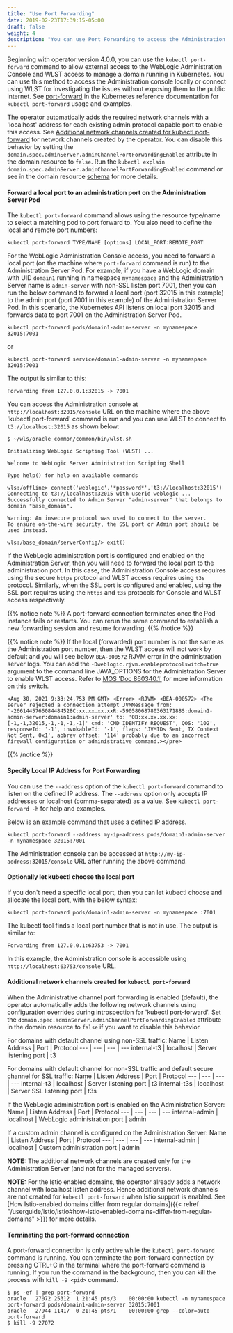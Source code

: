 ```yaml
---
title: "Use Port Forwarding"
date: 2019-02-23T17:39:15-05:00
draft: false
weight: 4
description: "You can use Port Forwarding to access the Administration console and WLST."
---
```



Beginning with operator version 4.0.0, you can use the `kubectl port-forward` command to allow external access to the WebLogic Administration Console and WLST access to manage a domain running in Kubernetes. You can use this method to access the Administration console locally or connect using WLST for investigating the issues without exposing them to the public internet. See [port-forward](https://kubernetes.io/docs/reference/generated/kubectl/kubectl-commands#port-forward) in the Kubernetes reference documentation for `kubectl port-forward` usage and examples.

The operator automatically adds the required network channels with a 'localhost' address for each existing admin protocol capable port to enable this access. See [Additional network channels created for kubectl port-forward](#additional-network-channels-created-for-kubectl-port-forward) for network channels created by the operator.  You can disable this behavior by setting the `domain.spec.adminServer.adminChannelPortForwardingEnabled` attribute in the domain resource to `false`. Run the `kubectl explain domain.spec.adminServer.adminChannelPortForwardingEnabled` command or see in the domain resource [schema](https://github.com/oracle/weblogic-kubernetes-operator/blob/main/documentation/domains/Domain.md) for more details.

#### Forward a local port to an administration port on the Administration Server Pod
The `kubectl port-forward` command allows using the resource type/name to select a matching pod to port forward to. You also need to define the local and remote port numbers:

```
kubectl port-forward TYPE/NAME [options] LOCAL_PORT:REMOTE_PORT
```

For the WebLogic Administration Console access, you need to forward a local port (on the machine where `port-forward` command is run) to the Administration Server Pod. For example, if you have a WebLogic domain with UID `domain1` running in namespace `mynamespace` and the Administration Server name is `admin-server` with non-SSL listen port 7001, then you can run the below command to forward a local port (port 32015 in this example) to the admin port (port 7001 in this example) of the Administration Server Pod. In this scenario, the Kubernetes API listens on local port 32015 and forwards data to port 7001 on the Administration Server Pod.

```shell
kubectl port-forward pods/domain1-admin-server -n mynamespace 32015:7001
```
or

```shell
kubectl port-forward service/domain1-admin-server -n mynamespace 32015:7001
```
The output is similar to this:

```
Forwarding from 127.0.0.1:32015 -> 7001
```

You can access the Administration console at `http://localhost:32015/console` URL on the machine where the above 'kubectl port-forward' command is run and you can use WLST to connect to `t3://localhost:32015` as shown below:

```shell
$ ~/wls/oracle_common/common/bin/wlst.sh
```
```
Initializing WebLogic Scripting Tool (WLST) ...

Welcome to WebLogic Server Administration Scripting Shell

Type help() for help on available commands

wls:/offline> connect('weblogic','*password*','t3://localhost:32015')
Connecting to t3://localhost:32015 with userid weblogic ...
Successfully connected to Admin Server "admin-server" that belongs to domain "base_domain".

Warning: An insecure protocol was used to connect to the server.
To ensure on-the-wire security, the SSL port or Admin port should be used instead.

wls:/base_domain/serverConfig/> exit()
```

If the WebLogic administration port is configured and enabled on the Administration Server, then you will need to forward the local port to the administration port. In this case, the Administration Console access requires using the secure `https` protocol and WLST access requires using `t3s` protocol. Similarly, when the SSL port is configured and enabled, using the SSL port requires using the `https` and `t3s` protocols for Console and WLST access respectively.

{{% notice note %}}
A port-forward connection terminates once the Pod instance fails or restarts. You can rerun the same command to establish a new forwarding session and resume forwarding.
{{% /notice %}}

{{% notice note %}}
If the local (forwarded) port number is not the same as the Administration port number, then the WLST access will not work by default and you will see below `BEA-000572` RJVM error in the administration server logs. You can add the `-Dweblogic.rjvm.enableprotocolswitch=true` argument to the command line JAVA_OPTIONS for the Administration Server to enable WLST access. Refer to [MOS 'Doc 860340.1'](https://support.oracle.com/rs?type=doc&id=860340.1) for more information on this switch.
```text
<Aug 30, 2021 9:33:24,753 PM GMT> <Error> <RJVM> <BEA-000572> <The server rejected a connection attempt JVMMessage from: '-2661445766084484528C:xx.xx.xx.xxR:-5905806878036317188S:domain1-admin-server:domain1:admin-server' to: '0B:xx.xx.xx.xx:[-1,-1,32015,-1,-1,-1,-1]' cmd: 'CMD_IDENTIFY_REQUEST', QOS: '102', responseId: '-1', invokableId: '-1', flags: 'JVMIDs Sent, TX Context Not Sent, 0x1', abbrev offset: '114' probably due to an incorrect firewall configuration or administrative command.></pre>
```
{{% /notice %}}

#### Specify Local IP Address for Port Forwarding
You can use the `--address` option of the `kubectl port-forward` command to listen on the defined IP address. The `--address` option only accepts IP addresses or localhost (comma-separated) as a value. See `kubectl port-forward -h` for help and examples.

Below is an example command that uses a defined IP address.

```shell
kubectl port-forward --address my-ip-address pods/domain1-admin-server -n mynamespace 32015:7001
```
The Administration console can be accessed at `http://my-ip-address:32015/console` URL after running the above command. 

#### Optionally let kubectl choose the local port
If you don't need a specific local port, then you can let kubectl choose and allocate the local port, with the below syntax:

```shell
kubectl port-forward pods/domain1-admin-server -n mynamespace :7001
```
The kubectl tool finds a local port number that is not in use. The output is similar to:

```
Forwarding from 127.0.0.1:63753 -> 7001
```
In this example, the Administration console is accessible using `http://localhost:63753/console` URL.

#### Additional network channels created for `kubectl port-forward`
When the Administrative channel port forwarding is enabled (default), the operator automatically adds the following network channels using configuration overrides during introspection for 'kubectl port-forward'. Set the `domain.spec.adminServer.adminChannelPortForwardingEnabled` attribute in the domain resource to `false` if you want to disable this behavior.

For domains with default channel using non-SSL traffic:
Name | Listen Address | Port | Protocol
--- | --- | --- | ---
internal-t3 | localhost | Server listening port | t3

For domains with default channel for non-SSL traffic and default secure channel for SSL traffic:
Name | Listen Address | Port | Protocol
--- | --- | --- | ---
internal-t3 | localhost | Server listening port | t3
internal-t3s | localhost | Server SSL listening port | t3s

If the WebLogic administration port is enabled on the Administration Server:
Name | Listen Address | Port | Protocol
--- | --- | --- | ---
internal-admin | localhost | WebLogic administration port | admin

If a custom admin channel is configured on the Administration Server:
Name | Listen Address | Port | Protocol
--- | --- | --- | ---
internal-admin | localhost | Custom administration port | admin

**NOTE:** The additional network channels are created only for the Administration Server (and not for the managed servers).

**NOTE:** For the Istio enabled domains, the operator already adds a network channel with localhost listen address. Hence additional network channels are not created for `kubectl port-forward` when Istio support is enabled. See [How Istio-enabled domains differ from regular domains]({{< relref "/userguide/istio/istio#how-istio-enabled-domains-differ-from-regular-domains" >}}) for more details.

#### Terminating the port-forward connection
A port-forward connection is only active while the `kubectl port-forward` command is running. You can terminate the port-forward connection by pressing CTRL+C in the terminal where the port-forward command is running. If you run the command in the background, then you can kill the process with `kill -9 <pid>` command.

```
$ ps -ef | grep port-forward
oracle   27072 25312  1 21:45 pts/3    00:00:00 kubectl -n mynamespace port-forward pods/domain1-admin-server 32015:7001
oracle   27944 11417  0 21:45 pts/1    00:00:00 grep --color=auto port-forward
$ kill -9 27072
```
